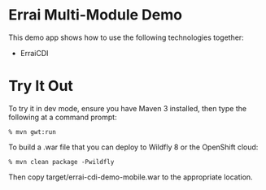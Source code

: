 Errai Multi-Module Demo
=======================

This demo app shows how to use the following technologies together:

 * ErraiCDI

Try It Out
==========

To try it in dev mode, ensure you have Maven 3 installed, then type the following at a command prompt:

    % mvn gwt:run

To build a .war file that you can deploy to Wildfly 8 or the OpenShift cloud:

    % mvn clean package -Pwildfly

Then copy target/errai-cdi-demo-mobile.war to the appropriate location.

